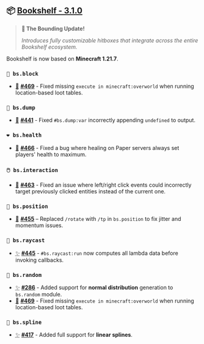 ## 📦 [Bookshelf - 3.1.0](https://github.com/mcbookshelf/bookshelf/releases/tag/v3.1.0)

> **🧱 The Bounding Update!**
>
> *Introduces fully customizable hitboxes that integrate across the entire Bookshelf ecosystem.*

Bookshelf is now based on **Minecraft 1.21.7**.


### `🧱 bs.block`

- <abbr title="Bug Fix">🐛</abbr> **[#469](https://github.com/mcbookshelf/bookshelf/issues/469)** - Fixed missing `execute in minecraft:overworld` when running location-based loot tables.


### `🔬 bs.dump`

- <abbr title="Bug Fix">🐛</abbr> **[#441](https://github.com/mcbookshelf/bookshelf/issues/441)** - Fixed `#bs.dump:var` incorrectly appending `undefined` to output.


### `❤️ bs.health`

- <abbr title="Bug Fix">🐛</abbr> **[#466](https://github.com/mcbookshelf/bookshelf/issues/466)** - Fixed a bug where healing on Paper servers always set players' health to maximum.


### `🖱️ bs.interaction`

- <abbr title="Bug Fix">🐛</abbr> **[#463](https://github.com/mcbookshelf/bookshelf/issues/463)** - Fixed an issue where left/right click events could incorrectly target previously clicked entities instead of the current one.


### `🧭 bs.position`

- <abbr title="Bug Fix">🐛</abbr> **[#455](https://github.com/mcbookshelf/bookshelf/issues/455)** – Replaced `/rotate` with `/tp` in `bs.position` to fix jitter and momentum issues.


### `🔦 bs.raycast`

- <abbr title="New Feature">✨</abbr> **[#445](https://github.com/mcbookshelf/bookshelf/issues/445)** - `#bs.raycast:run` now computes all lambda data before invoking callbacks.


### `🎲 bs.random`

- <abbr title="New Feature">✨</abbr>  **[#286](https://github.com/mcbookshelf/bookshelf/issues/286)** - Added support for **normal distribution** generation to `bs.random` module.
- <abbr title="Bug Fix">🐛</abbr> **[#469](https://github.com/mcbookshelf/bookshelf/issues/469)** - Fixed missing `execute in minecraft:overworld` when running location-based loot tables.


### `🧣 bs.spline`

- <abbr title="New Feature">✨</abbr> **[#417](https://github.com/mcbookshelf/bookshelf/issues/417)** - Added full support for **linear splines**.
